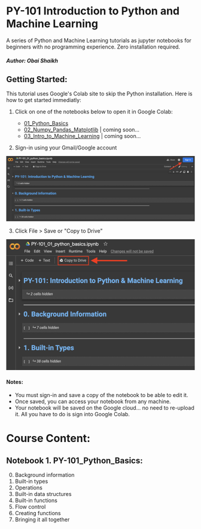 # PY-101 Introduction to Python and Machine Learning
A series of Python and Machine Learning tutorials as jupyter notebooks for beginners with no programming experience. Zero installation required.
##### Author: Obai Shaikh

## Getting Started:
This tutorial uses Google's Colab site to skip the Python installation. Here is how to get started immediatly:
  
  1. Click on one of the notebooks below to open it in Google Colab:
      * [01_Python_Basics](https://colab.research.google.com/drive/1wqnvJKxU3Uk4KF4wrd_3_BZP7q38J7cq?usp=sharing)
      * [02_Numpy_Pandas_Matplotlib]() | coming soon...
      * [03_Intro_to_Machine_Learning]() | coming soon...
  
  2. Sign-in using your Gmail/Google account
  <img src="images/colab_login.png" alt="drawing" width="600"/>

  3. Click File > Save or "Copy to Drive"
  <img src="images/copy_to_drive.png" alt="drawing" width="600"/>
  
#### Notes:
  * You must sign-in and save a copy of the notebook to be able to edit it.
  * Once saved, you can access your notebook from any machine. 
  * Your notebook will be saved on the Google cloud... no need to re-upload it. All you have to do is sign into Google Colab.


# Course Content:

## Notebook 1. PY-101_Python_Basics:
  0. Background information
  1. Built-in types
  2. Operations
  3. Built-in data structures
  4. Built-in functions
  5. Flow control
  6. Creating functions
  7. Bringing it all together

